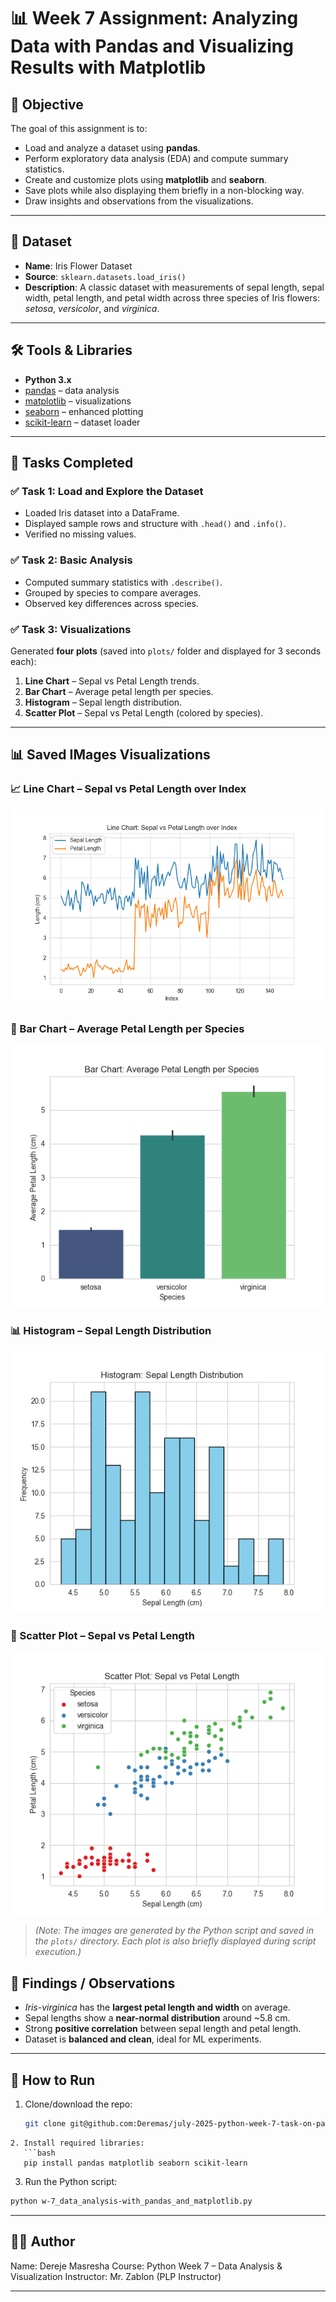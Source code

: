 # 📊 Week 7 Assignment: Analyzing Data with Pandas and Visualizing Results with Matplotlib

## 🎯 Objective

The goal of this assignment is to:

- Load and analyze a dataset using **pandas**.
- Perform exploratory data analysis (EDA) and compute summary statistics.
- Create and customize plots using **matplotlib** and **seaborn**.
- Save plots while also displaying them briefly in a non-blocking way.
- Draw insights and observations from the visualizations.

---

## 📂 Dataset

- **Name**: Iris Flower Dataset
- **Source**: `sklearn.datasets.load_iris()`
- **Description**: A classic dataset with measurements of sepal length, sepal width, petal length, and petal width across three species of Iris flowers: _setosa_, _versicolor_, and _virginica_.

---

## 🛠️ Tools & Libraries

- **Python 3.x**
- [pandas](https://pandas.pydata.org/) – data analysis
- [matplotlib](https://matplotlib.org/) – visualizations
- [seaborn](https://seaborn.pydata.org/) – enhanced plotting
- [scikit-learn](https://scikit-learn.org/) – dataset loader

---

## 📌 Tasks Completed

### ✅ Task 1: Load and Explore the Dataset

- Loaded Iris dataset into a DataFrame.
- Displayed sample rows and structure with `.head()` and `.info()`.
- Verified no missing values.

### ✅ Task 2: Basic Analysis

- Computed summary statistics with `.describe()`.
- Grouped by species to compare averages.
- Observed key differences across species.

### ✅ Task 3: Visualizations

Generated **four plots** (saved into `plots/` folder and displayed for 3 seconds each):

1. **Line Chart** – Sepal vs Petal Length trends.
2. **Bar Chart** – Average petal length per species.
3. **Histogram** – Sepal length distribution.
4. **Scatter Plot** – Sepal vs Petal Length (colored by species).

---

## 📊 Saved IMages Visualizations

### 📈 Line Chart – Sepal vs Petal Length over Index

![Line Chart](plots/line_chart.png)

### 🌿 Bar Chart – Average Petal Length per Species

![Bar Chart](plots/bar_chart.png)

### 📊 Histogram – Sepal Length Distribution

![Histogram](plots/histogram.png)

### 🌸 Scatter Plot – Sepal vs Petal Length

![Scatter Plot](plots/scatter_plot.png)

> _(Note: The images are generated by the Python script and saved in the `plots/` directory. Each plot is also briefly displayed during script execution.)_

## 🔎 Findings / Observations

- _Iris-virginica_ has the **largest petal length and width** on average.
- Sepal lengths show a **near-normal distribution** around ~5.8 cm.
- Strong **positive correlation** between sepal length and petal length.
- Dataset is **balanced and clean**, ideal for ML experiments.

---

## 🚀 How to Run

1. Clone/download the repo:
   ```bash
   git clone git@github.com:Deremas/july-2025-python-week-7-task-on-pandas-and-matplotlib.git
   ```

````
2. Install required libraries:
   ```bash
   pip install pandas matplotlib seaborn scikit-learn
````

3. Run the Python script:

```bash
python w-7_data_analysis-with_pandas_and_matplotlib.py
```

---

## 👨‍💻 Author

Name: Dereje Masresha
Course: Python Week 7 – Data Analysis & Visualization
Instructor: Mr. Zablon (PLP Instructor)

---

